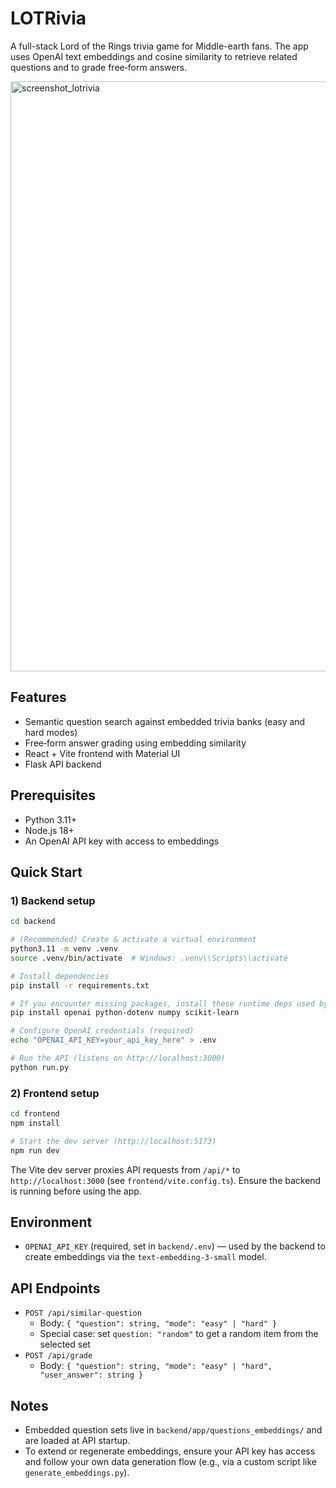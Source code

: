 # LOTRivia

A full-stack Lord of the Rings trivia game for Middle-earth fans. The app uses OpenAI text embeddings and cosine similarity to retrieve related questions and to grade free‑form answers.


<img width="930" height="944" alt="screenshot_lotrivia" src="https://github.com/user-attachments/assets/d1001ae8-f533-4dda-b687-8a13fc6b9a80" />


## Features

- Semantic question search against embedded trivia banks (easy and hard modes)
- Free‑form answer grading using embedding similarity
- React + Vite frontend with Material UI
- Flask API backend

## Prerequisites

- Python 3.11+
- Node.js 18+
- An OpenAI API key with access to embeddings

## Quick Start

### 1) Backend setup

```bash
cd backend

# (Recommended) Create & activate a virtual environment
python3.11 -m venv .venv
source .venv/bin/activate  # Windows: .venv\\Scripts\\activate

# Install dependencies
pip install -r requirements.txt

# If you encounter missing packages, install these runtime deps used by the app
pip install openai python-dotenv numpy scikit-learn

# Configure OpenAI credentials (required)
echo "OPENAI_API_KEY=your_api_key_here" > .env

# Run the API (listens on http://localhost:3000)
python run.py
```

### 2) Frontend setup

```bash
cd frontend
npm install

# Start the dev server (http://localhost:5173)
npm run dev
```

The Vite dev server proxies API requests from `/api/*` to `http://localhost:3000` (see `frontend/vite.config.ts`). Ensure the backend is running before using the app.

## Environment

- `OPENAI_API_KEY` (required, set in `backend/.env`) — used by the backend to create embeddings via the `text-embedding-3-small` model.

## API Endpoints

- `POST /api/similar-question`
  - Body: `{ "question": string, "mode": "easy" | "hard" }`
  - Special case: set `question: "random"` to get a random item from the selected set
- `POST /api/grade`
  - Body: `{ "question": string, "mode": "easy" | "hard", "user_answer": string }`

## Notes

- Embedded question sets live in `backend/app/questions_embeddings/` and are loaded at API startup.
- To extend or regenerate embeddings, ensure your API key has access and follow your own data generation flow (e.g., via a custom script like `generate_embeddings.py`).

